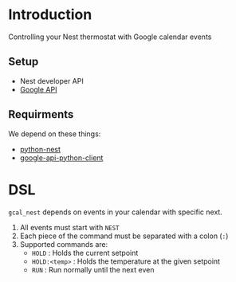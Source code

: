 # Introduction
Controlling your Nest thermostat with Google calendar events


## Setup

*   Nest developer API
*   [Google API](https://console.developers.google.com/flows/enableapi?apiid=calendar&pli=1)

## Requirments

We depend on these things:

*   [python-nest](https://pypi.python.org/pypi/python-nest)
*   [google-api-python-client](https://developers.google.com/google-apps/calendar/quickstart/python)

# DSL
`gcal_nest` depends on events in your calendar with specific next.

1.  All events must start with `NEST`
1.  Each piece of the command must be separated with a colon (`:`)
1.  Supported commands are:
    *   `HOLD` : Holds the current setpoint
    *   `HOLD:<temp>` : Holds the temperature at the given setpoint
    *   `RUN` : Run normally until the next even